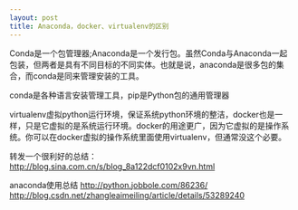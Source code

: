 ```yaml
---
layout: post
title: Anaconda，docker、virtualenv的区别
---
```


Conda是一个包管理器;Anaconda是一个发行包。虽然Conda与Anaconda一起包装，但两者是具有不同目标的不同实体。也就是说，anaconda是很多包的集合，而conda是同来管理安装的工具。

conda是各种语言安装管理工具，pip是Python包的通用管理器

virtualenv虚拟python运行环境，保证系统python环境的整洁，docker也是一样，只是它虚拟的是系统运行环境。docker的用途更广，因为它虚拟的是操作系统。你可以在docker虚拟的操作系统里面使用virtualenv，但通常没这个必要。

转发一个很利好的总结：
http://blog.sina.com.cn/s/blog_8a122dcf0102x9vn.html

anaconda使用总结
http://python.jobbole.com/86236/
http://blog.csdn.net/zhangleaimeiling/article/details/53289240


